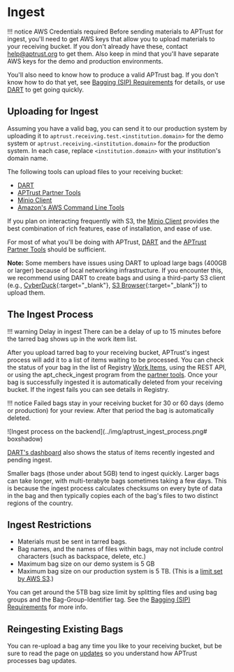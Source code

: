 # Ingest

!!! notice AWS Credentials required
	Before sending materials to APTrust for ingest, you'll need to get AWS keys that allow you to upload materials to your receiving bucket. If you don't already have these, contact help@aptrust.org to get them. Also keep in mind that you'll have separate AWS keys for the demo and production environments.

You'll also need to know how to produce a valid APTrust bag. If you don't know how to do that yet, see [Bagging (SIP) Requirements](../depositing/index.md) for details, or use [DART](https://aptrust.github.io/dart-docs/users/getting_started/) to get going quickly.

## Uploading for Ingest

Assuming you have a valid bag, you can send it to our production system by uploading it to `aptrust.receiving.test.<institution.domain>` for the demo system or `aptrust.receiving.<institution.domain>` for the production system. In each case, replace `<institution.domain>` with your institution's domain name.

The following tools can upload files to your receiving bucket:

* [DART](https://aptrust.github.io/dart-docs/users/getting_started/)
* [APTrust Partner Tools](../partner_tools.md)
* [Minio Client](https://docs.min.io/docs/minio-client-complete-guide)
* [Amazon's AWS Command Line Tools](https://aws.amazon.com/cli/)

If you plan on interacting frequently with S3, the [Minio Client](https://docs.min.io/docs/minio-client-complete-guide) provides the best combination of rich features, ease of installation, and ease of use.

For most of what you'll be doing with APTrust, [DART](https://aptrust.github.io/dart-docs/users/getting_started/) and the [APTrust Partner Tools](../partner_tools.md) should be sufficient.

__Note:__ Some members have issues using DART to upload large bags (400GB or larger) because of local networking infrastructure. If you encounter this, we recommend using DART to create bags and using a third-party S3 client (e.g., [CyberDuck](https://cyberduck.io/){:target="_blank"}, [S3 Browser](https://s3browser.com/){:target="_blank"}) to upload them. 

## The Ingest Process

!!! warning Delay in ingest
	There can be a delay of up to 15 minutes before the tarred bag shows up in the work item list.

After you upload tarred bag to your receiving bucket, APTrust's ingest process will add it to a list of items waiting to be processed.  You can check the status of your bag in the list of Registry [Work Items](../registry/work_items.md), using the REST API, or using the apt_check_ingest program from the [partner tools](../partner_tools.md). Once your bag is successfully ingested it is automatically deleted from your receiving bucket. If the ingest fails you can see details in Registry.

!!! notice
	Failed bags stay in your receiving bucket for 30 or 60 days (demo or production) for your review. After that period the bag is automatically deleted.

![Ingest process on the backend](../img/aptrust_ingest_process.png# boxshadow)

[DART's dashboard](https://aptrust.github.io/dart-docs/users/dashboard/) also shows the status of items recently ingested and pending ingest.

Smaller bags (those under about 5GB) tend to ingest quickly. Larger bags can take longer, with multi-terabyte bags sometimes taking a few days. This is because the ingest process calculates checksums on every byte of data in the bag and then typically copies each of the bag's files to two distinct regions of the country.

## Ingest Restrictions

* Materials must be sent in tarred bags.
* Bag names, and the names of files within bags, may not include control characters (such as backspace, delete, etc.)
* Maximum bag size on our demo system is 5 GB
* Maximum bag size on our production system is 5 TB. (This is a [limit set by AWS S3](https://aws.amazon.com/s3/faqs/#:~:text=Individual%20Amazon%20S3%20objects%20can,using%20the%20multipart%20upload%20capability.).)

You can get around the 5TB bag size limit by splitting files and using bag groups and the Bag-Group-Identifier tag. See the [Bagging (SIP) Requirements](../depositing/index.md) for more info.

## Reingesting Existing Bags

You can re-upload a bag any time you like to your receiving bucket, but be sure to read the page on [updates](updates.md) so you understand how APTrust processes bag updates.

